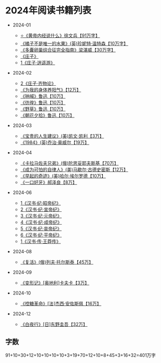# 2024年阅读书籍列表

- 2024-01
  - [⭐️《黄帝内经说什么》徐文兵【91万字】](/docs/read/《黄帝内经》.md)
  - [《橘子不是唯一的水果》(英)珍妮特·温特森【10万字】](/docs/read/《橘子不是唯一的水果》.md)
  - [《多囊卵巢综合征完全指南》梁湛威【30万字】](/docs/read/《多囊卵巢综合征完全指南》.md)
  - [《庄子》](/docs/read/《庄子》.md)
  - [1《庄子·逍遥游》](/docs/read/《庄子1·逍遥游》.md)

- 2024-02
  - [2《庄子·齐物论》](/docs/read/《庄子2·齐物论》.md)
  - [《为我的身体养阳气》【12万】](/docs/read/《为我的身体养阳气》.md)
  - [《呐喊》鲁迅【10万】](/docs/read/鲁迅《呐喊》.md)
  - [《彷徨》鲁迅【10万】](/docs/read/鲁迅《彷徨》.md)
  - [《野草》鲁迅【10万】](/docs/read/鲁迅《野草》.md)
  - [《朝花夕拾》鲁迅【10万】](/docs/read/《朝花夕拾》.md)

- 2024-03
  - [《宝贵的人生建议》(美)凯文·凯利【3万】](/docs/read/《宝贵的人生建议》.md)
  - [《1984》(英)乔治·奥威尔【19万】](/docs/read/《1984》.md)

- 2024-04
  - [《卡拉马佐夫兄弟》(俄)陀思妥耶夫斯基【70万】](/docs/read/陀思妥耶夫斯基《卡拉马佐夫兄弟》.md)
  - [《成为可怕的自律人》(美)马歇尔·古德史密斯【12万】](/docs/read/《成为可怕的自律人》.md)
  - [《早起的奇迹》(美)哈尔·埃尔罗德【10万】](/docs/read/《早起的奇迹》.md)
  - [《一口好牙》郝泽良【8万】](/docs/read/《一口好牙》.md)

- 2024-06
  - [1《汉书·纪·昭帝纪》](/docs/read-history/2-《汉书》/《汉书·纪·1昭帝纪》.md)
  - [2《汉书·纪·宣帝纪》](/docs/read-history/2-《汉书》/《汉书·纪·2宣帝纪》.md)
  - [3《汉书·纪·元帝纪》](/docs/read-history/2-《汉书》/《汉书·纪·3元帝纪》.md)
  - [4《汉书·纪·成帝纪》](/docs/read-history/2-《汉书》/《汉书·纪·4成帝纪》.md)
  - [5《汉书·纪·哀帝纪》](/docs/read-history/2-《汉书》/《汉书·纪·5哀帝纪》.md)
  - [6《汉书·纪·平帝纪》](/docs/read-history/2-《汉书》/《汉书·纪·6平帝纪》.md)
  - [1《汉书·传·王莽传》](/docs/read-history/2-《汉书》/《汉书·传·1王莽传》.md)

- 2024-08
  - [《复活》(俄)列夫·托尔斯泰【45万】](/docs/read/托尔斯泰《复活》.md)

- 2024-09
  - [《变形记》[奥地利]卡夫卡【3万】](/docs/read/《变形记》.md)

- 2024-10
  - [《控糖革命》​[法]杰西·安佐斯佩【16万】](/docs/read/《控糖革命》.md)

- 2024-12
  - [《白夜行》​[日]东野圭吾【32万】](/docs/read/《白夜行》.md)


## 字数

91+10+30+12+10+10+10+10+3+19+70+12+10+8+45+3+16+32=401万字